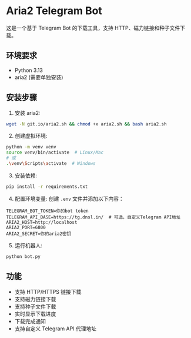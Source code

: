 # Aria2 Telegram Bot

这是一个基于 Telegram Bot 的下载工具，支持 HTTP、磁力链接和种子文件下载。

## 环境要求

- Python 3.13
- aria2 (需要单独安装)

## 安装步骤

1. 安装 aria2:
```bash
wget -N git.io/aria2.sh && chmod +x aria2.sh && bash aria2.sh
```

2. 创建虚拟环境:
```bash
python -m venv venv
source venv/bin/activate  # Linux/Mac
# 或
.\venv\Scripts\activate  # Windows
```

3. 安装依赖:
```bash
pip install -r requirements.txt
```

4. 配置环境变量:
创建 `.env` 文件并添加以下内容：
```
TELEGRAM_BOT_TOKEN=你的bot token
TELEGRAM_API_BASE=https://tg.dnsl.in/  # 可选，自定义Telegram API地址
ARIA2_HOST=http://localhost
ARIA2_PORT=6800
ARIA2_SECRET=你的aria2密钥
```

5. 运行机器人:
```bash
python bot.py
```

## 功能

- 支持 HTTP/HTTPS 链接下载
- 支持磁力链接下载
- 支持种子文件下载
- 实时显示下载进度
- 下载完成通知
- 支持自定义 Telegram API 代理地址 
